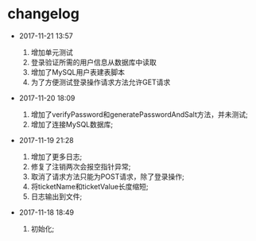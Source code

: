 changelog
=============
* 2017-11-21 13:57

    1. 增加单元测试
    2. 登录验证所需的用户信息从数据库中读取
    3. 增加了MySQL用户表建表脚本
    4. 为了方便测试登录操作请求方法允许GET请求
    
* 2017-11-20 18:09

    1. 增加了verifyPassword和generatePasswordAndSalt方法，并未测试;
    2. 增加了连接MySQL数据库;
    
* 2017-11-19 21:28

    1. 增加了更多日志;
    2. 修复了注销两次会报空指针异常;
    3. 取消了请求方法只能为POST请求，除了登录操作;
    4. 将ticketName和ticketValue长度缩短;
    5. 日志输出到文件;
    
* 2017-11-18 18:49
    
    1. 初始化;
